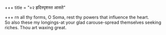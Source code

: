 +++
title = "०२ हृदिस्पृशस्त आसते"

+++
rn all thy forms, O Soma, rest thy powers that influence the heart.  
     So also these my longings-at your glad carouse-spread themselves seeking riches. Thou art waxing great.